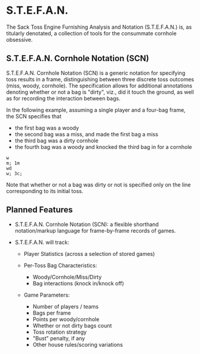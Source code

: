 # S.T.E.F.A.N.

The Sack Toss Engine Furnishing Analysis and Notation (S.T.E.F.A.N.)
is, as titularly denotated, a collection of tools for the consummate 
cornhole obsessive. 

## S.T.E.F.A.N. Cornhole Notation (SCN)
S.T.E.F.A.N. Cornhole Notation (SCN) is a generic notation for
specifying toss results in a frame, distinguishing between three
discrete toss outcomes (miss, woody, cornhole). The specification
allows for additional annotations denoting whether or not a bag is
"dirty", viz., did it touch the ground, as well as for recording the
interaction between bags.

In the following example, assuming a single player and a four-bag
frame, the SCN specifies that
- the first bag was a woody
- the second bag was a miss, and made the first bag a miss
- the third bag was a dirty cornhole
- the fourth bag was a woody and knocked the third bag in for a
  cornhole

```
w
m; 1m
wd
w; 3c;
```

Note that whether or not a bag was dirty or not is specified
only on the line corresponding to its initial toss.

## Planned Features
- S.T.E.F.A.N. Cornhole Notation (SCN): a flexible shorthand
  notation/markup language for frame-by-frame records of games.

- S.T.E.F.A.N. will track:
    - Player Statistics (across a selection of stored games)

    - Per-Toss Bag Characteristics:
      - Woody/Cornhole/Miss/Dirty
      - Bag interactions (knock in/knock off)

    - Game Parameters:
      - Number of players / teams
      - Bags per frame
      - Points per woody/cornhole
      - Whether or not dirty bags count
      - Toss rotation strategy
      - "Bust" penalty, if any
      - Other house rules/scoring variations
